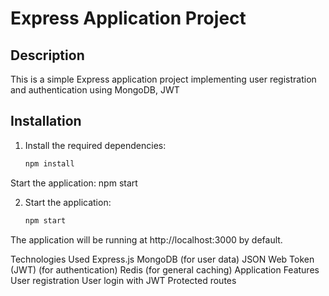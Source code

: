 # Express Application Project

## Description
This is a simple Express application project implementing user registration and authentication using MongoDB, JWT

## Installation
1. Install the required dependencies:

   ```bash
   npm install
Start the application:
npm start


2. Start the application:

   ```bash
   npm start
The application will be running at http://localhost:3000 by default.

Technologies Used
Express.js
MongoDB (for user data)
JSON Web Token (JWT) (for authentication)
Redis (for general caching)
Application Features
User registration
User login with JWT
Protected routes

